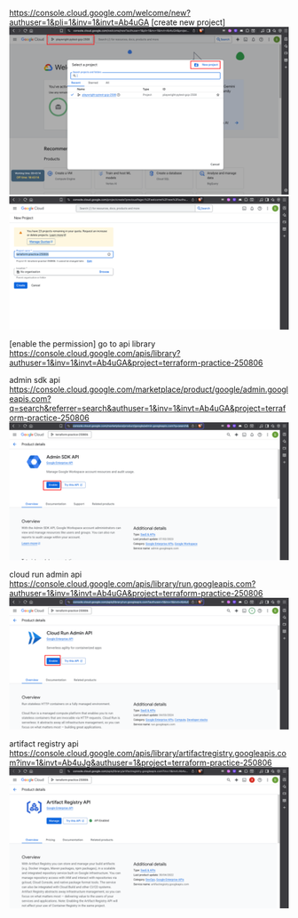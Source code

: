 

https://console.cloud.google.com/welcome/new?authuser=1&pli=1&inv=1&invt=Ab4uGA
[create new project]
![new-project.png](readme/new-project.png)
![project-name.png](readme/project-name.png)


[enable the permission]
go to api library https://console.cloud.google.com/apis/library?authuser=1&inv=1&invt=Ab4uGA&project=terraform-practice-250806

admin sdk api
https://console.cloud.google.com/marketplace/product/google/admin.googleapis.com?q=search&referrer=search&authuser=1&inv=1&invt=Ab4uGA&project=terraform-practice-250806
![admin-sdk-enable.png](readme/admin-sdk-enable.png)

cloud run admin api
https://console.cloud.google.com/apis/library/run.googleapis.com?authuser=1&inv=1&invt=Ab4uGA&project=terraform-practice-250806
![cloud-run-admin.png](readme/cloud-run-admin.png)

artifact registry api
https://console.cloud.google.com/apis/library/artifactregistry.googleapis.com?inv=1&invt=Ab4uJg&authuser=1&project=terraform-practice-250806
![artifact-registry-api.png](readme/artifact-registry-api.png)